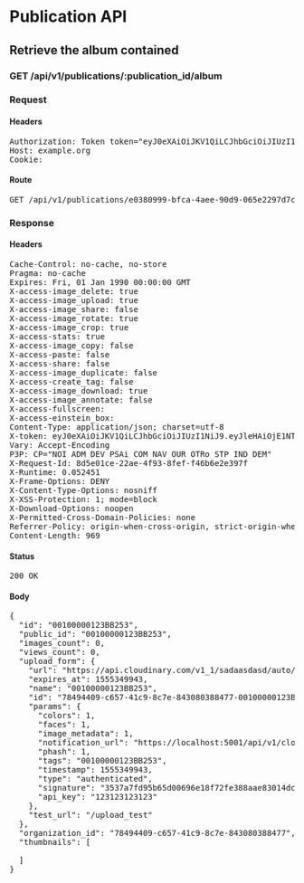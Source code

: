 # Publication API

## Retrieve the album contained

### GET /api/v1/publications/:publication_id/album
### Request

#### Headers

<pre>Authorization: Token token=&quot;eyJ0eXAiOiJKV1QiLCJhbGciOiJIUzI1NiJ9.eyJleHAiOjE1NTQ3NTk1NDMsImlhdCI6MTU1NDc0NTE0MywidXNlcl9pZCI6IjkwMWVlMzFlLTYzYjUtNDUxMy05ZGFmLWU1Y2FlODVmNGU3OSJ9.DlIam-tsQfM8tqvHZb2HfwqpxurbXOn9T4yj5lnR2c4&quot;
Host: example.org
Cookie: </pre>

#### Route

<pre>GET /api/v1/publications/e0380999-bfca-4aee-90d9-065e2297d7cf/album</pre>

### Response

#### Headers

<pre>Cache-Control: no-cache, no-store
Pragma: no-cache
Expires: Fri, 01 Jan 1990 00:00:00 GMT
X-access-image_delete: true
X-access-image_upload: true
X-access-image_share: false
X-access-image_rotate: true
X-access-image_crop: true
X-access-stats: true
X-access-image_copy: false
X-access-paste: false
X-access-share: false
X-access-image_duplicate: false
X-access-create_tag: false
X-access-image_download: true
X-access-image_annotate: false
X-access-fullscreen: 
X-access-einstein_box: 
Content-Type: application/json; charset=utf-8
X-token: eyJ0eXAiOiJKV1QiLCJhbGciOiJIUzI1NiJ9.eyJleHAiOjE1NTQ3NTk1NDMsImlhdCI6MTU1NDc0NTE0MywidXNlcl9pZCI6IjkwMWVlMzFlLTYzYjUtNDUxMy05ZGFmLWU1Y2FlODVmNGU3OSJ9.DlIam-tsQfM8tqvHZb2HfwqpxurbXOn9T4yj5lnR2c4
Vary: Accept-Encoding
P3P: CP=&quot;NOI ADM DEV PSAi COM NAV OUR OTRo STP IND DEM&quot;
X-Request-Id: 8d5e01ce-22ae-4f93-8fef-f46b6e2e397f
X-Runtime: 0.052451
X-Frame-Options: DENY
X-Content-Type-Options: nosniff
X-XSS-Protection: 1; mode=block
X-Download-Options: noopen
X-Permitted-Cross-Domain-Policies: none
Referrer-Policy: origin-when-cross-origin, strict-origin-when-cross-origin
Content-Length: 969</pre>

#### Status

<pre>200 OK</pre>

#### Body

<pre>{
  "id": "00100000123BB253",
  "public_id": "00100000123BB253",
  "images_count": 0,
  "views_count": 0,
  "upload_form": {
    "url": "https://api.cloudinary.com/v1_1/sadaasdasd/auto/upload",
    "expires_at": 1555349943,
    "name": "00100000123BB253",
    "id": "78494409-c657-41c9-8c7e-843080388477-00100000123BB253",
    "params": {
      "colors": 1,
      "faces": 1,
      "image_metadata": 1,
      "notification_url": "https://localhost:5001/api/v1/cloudinary?token=eyJ0eXAiOiJKV1QiLCJhbGciOiJIUzI1NiJ9.eyJleHAiOjE1NTQ3NTk1NDMsImlhdCI6MTU1NDc0NTE0MywidXNlcl9pZCI6IjkwMWVlMzFlLTYzYjUtNDUxMy05ZGFmLWU1Y2FlODVmNGU3OSIsImFsYnVtX2lkIjoiMDAxMDAwMDAxMjNCQjI1MyIsIm9yZ2FuaXphdGlvbl9pZCI6Ijc4NDk0NDA5LWM2NTctNDFjOS04YzdlLTg0MzA4MDM4ODQ3NyJ9.EgkqZcAeHDtm_Bsab9ukRjO-uy6RBOB3enh543dPtPU",
      "phash": 1,
      "tags": "00100000123BB253",
      "timestamp": 1555349943,
      "type": "authenticated",
      "signature": "3537a7fd95b65d00696e18f72fe388aae83014dc",
      "api_key": "123123123123"
    },
    "test_url": "/upload_test"
  },
  "organization_id": "78494409-c657-41c9-8c7e-843080388477",
  "thumbnails": [

  ]
}</pre>
